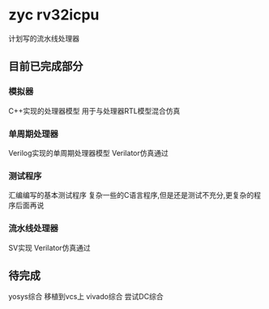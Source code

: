 # zyc rv32icpu
计划写的流水线处理器
## 目前已完成部分
### 模拟器
C++实现的处理器模型
用于与处理器RTL模型混合仿真

### 单周期处理器
Verilog实现的单周期处理器模型
Verilator仿真通过

### 测试程序
汇编编写的基本测试程序
复杂一些的C语言程序,但是还是测试不充分,更复杂的程序后面再说

### 流水线处理器
SV实现
Verilator仿真通过

## 待完成
yosys综合
移植到vcs上
vivado综合
尝试DC综合
